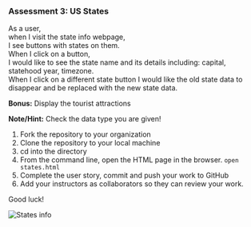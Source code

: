 ### Assessment 3: US States

As a user,\
when I visit the state info webpage,\
I see buttons with states on them.\
When I click on a button,\
I would like to see the state name and its details including: capital, statehood year, timezone.\
When I click on a different state button I would like the old state data to disappear and be replaced with the new state data.

**Bonus:** Display the tourist attractions 

**Note/Hint:** Check the data type you are given!

1. Fork the repository to your organization 
2. Clone the repository to your local machine
3. cd into the directory
4. From the command line, open the HTML page in the browser. `open states.html`
5. Complete the user story, commit and push your work to GitHub
6. Add your instructors as collaborators so they can review your work.

Good luck!

![States info](https://github.homedepot.com/OM-Assessments/states-info/blob/master/6week-states.png)
